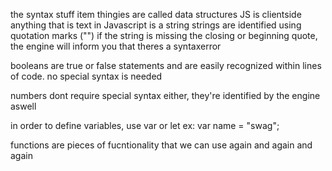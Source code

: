 the syntax stuff item thingies are called data structures
JS is clientside
anything that is text in Javascript is a string
strings are identified using quotation marks ("")
if the string is missing the closing or beginning quote, the engine will inform you that theres a syntaxerror

booleans are true or false statements and are easily recognized within lines of code.  no special syntax is needed

numbers dont require special syntax either, they're identified by the engine aswell

in order to define variables, use var or let
ex: var name = "swag";

functions are pieces of fucntionality that we can use again and again and again